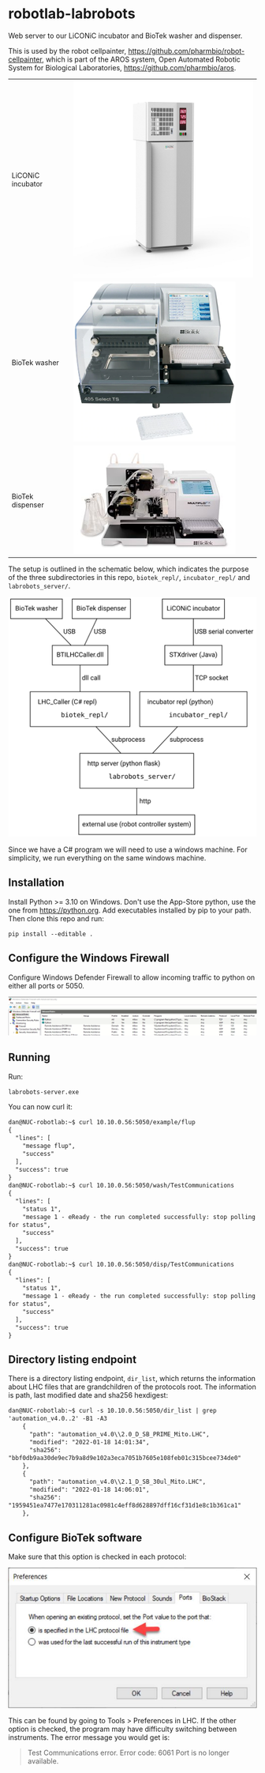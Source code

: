 # robotlab-labrobots

Web server to our LiCONiC incubator and BioTek washer and dispenser.

This is used by the robot cellpainter, https://github.com/pharmbio/robot-cellpainter,
which is part of the AROS system, Open Automated Robotic System for Biological Laboratories,
https://github.com/pharmbio/aros.

<table>
<tr>
<td>LiCONiC incubator</td>
<td><img height=400 src=images/STX_44_BT_Flush_Front_new-tm.jpg></td>
</tr>
<tr>
<td>BioTek washer</td>
<td><img width=329 src=images/biotek-405-washer.jpg></td>
</tr>
<tr>
<td>BioTek dispenser</td>
<td><img width=329 src=images/biotek-dispenser.jpg></td>
</tr>
</table>

The setup is outlined in the schematic below, which indicates the
purpose of the three subdirectories in this repo, `biotek_repl/`, `incubator_repl/` and `labrobots_server/`.

<img src=images/overview.svg>

Since we have a C# program we will need to use a windows machine.
For simplicity, we run everything on the same windows machine.

## Installation

Install Python >= 3.10 on Windows.
Don't use the App-Store python, use the one from https://python.org.
Add executables installed by pip to your path.
Then clone this repo and run:

```
pip install --editable .
```

## Configure the Windows Firewall

Configure Windows Defender Firewall to allow incoming traffic to python on
either all ports or 5050.

<img src=images/firewall.png>

## Running

Run:

```
labrobots-server.exe
```

You can now curl it:

```
dan@NUC-robotlab:~$ curl 10.10.0.56:5050/example/flup
{
  "lines": [
    "message flup",
    "success"
  ],
  "success": true
}
dan@NUC-robotlab:~$ curl 10.10.0.56:5050/wash/TestCommunications
{
  "lines": [
    "status 1",
    "message 1 - eReady - the run completed successfully: stop polling for status",
    "success"
  ],
  "success": true
}
dan@NUC-robotlab:~$ curl 10.10.0.56:5050/disp/TestCommunications
{
  "lines": [
    "status 1",
    "message 1 - eReady - the run completed successfully: stop polling for status",
    "success"
  ],
  "success": true
}
```

## Directory listing endpoint

There is a directory listing endpoint, `dir_list`, which returns the information
about LHC files that are grandchildren of the protocols root. The information
is path, last modified date and sha256 hexdigest:

```
dan@NUC-robotlab:~$ curl -s 10.10.0.56:5050/dir_list | grep 'automation_v4.0..2' -B1 -A3
    {
      "path": "automation_v4.0\\2.0_D_SB_PRIME_Mito.LHC",
      "modified": "2022-01-18 14:01:34",
      "sha256": "bbf0db9aa30de9ec7b9a8d9e102a3eca7051b7605e108feb01c315bcee734de0"
    },
    {
      "path": "automation_v4.0\\2.1_D_SB_30ul_Mito.LHC",
      "modified": "2022-01-18 14:06:01",
      "sha256": "1959451ea7477e170311281ac0981c4eff8d628897dff16cf31d1e8c1b361ca1"
    },
```

## Configure BioTek software

Make sure that this option is checked in each protocol:

<img src=images/lhc-ports.jpg>

This can be found by going to Tools > Preferences in LHC. If the other option
is checked, the program may have difficulty switching between instruments.
The error message you would get is:

> Test Communications error. Error code: 6061 Port is no longer available.


